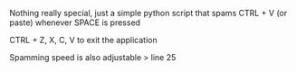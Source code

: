 Nothing really special, just a simple python script that spams CTRL + V (or paste) whenever SPACE is pressed

CTRL + Z, X, C, V to exit the application

Spamming speed is also adjustable > line 25
